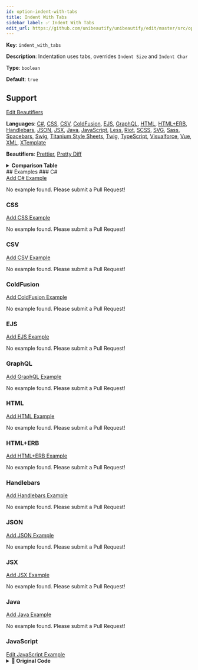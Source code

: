 ```yaml
---
id: option-indent-with-tabs
title: Indent With Tabs
sidebar_label: ✅ Indent With Tabs
edit_url: https://github.com/unibeautify/unibeautify/edit/master/src/options.ts
---
```

**Key**: `indent_with_tabs`

**Description**: Indentation uses tabs, overrides `Indent Size` and `Indent Char`

**Type**: `boolean`

**Default**: `true`

## Support
<div><a class="edit-page-link button" href="https://github.com/unibeautify/website/edit/master/docs/../scripts/generate-docs/beautifiers.ts" target="_blank">Edit Beautifiers</a></div>

**Languages**: [C#](/docs/language-csharp.html), [CSS](/docs/language-css.html), [CSV](/docs/language-csv.html), [ColdFusion](/docs/language-coldfusion.html), [EJS](/docs/language-ejs.html), [GraphQL](/docs/language-graphql.html), [HTML](/docs/language-html.html), [HTML+ERB](/docs/language-html-erb.html), [Handlebars](/docs/language-handlebars.html), [JSON](/docs/language-json.html), [JSX](/docs/language-jsx.html), [Java](/docs/language-java.html), [JavaScript](/docs/language-javascript.html), [Less](/docs/language-less.html), [Riot](/docs/language-riot.html), [SCSS](/docs/language-scss.html), [SVG](/docs/language-svg.html), [Sass](/docs/language-sass.html), [Spacebars](/docs/language-spacebars.html), [Swig](/docs/language-swig.html), [Titanium Style Sheets](/docs/language-titanium-style-sheets.html), [Twig](/docs/language-twig.html), [TypeScript](/docs/language-typescript.html), [Visualforce](/docs/language-visualforce.html), [Vue](/docs/language-vue.html), [XML](/docs/language-xml.html), [XTemplate](/docs/language-xtemplate.html)

**Beautifiers**: [Prettier](/docs/beautifier-prettier.html), [Pretty Diff](/docs/beautifier-pretty-diff.html)

<details><summary><strong>Comparison Table</strong></summary>
| Language | [Prettier](/docs/beautifier-prettier.html) | [Pretty Diff](/docs/beautifier-pretty-diff.html) |
| --- | --- | --- |
| [C#](/docs/language-csharp.html) | &#10060; | &#9989; |
| [CSS](/docs/language-css.html) | &#9989; | &#9989; |
| [CSV](/docs/language-csv.html) | &#10060; | &#9989; |
| [ColdFusion](/docs/language-coldfusion.html) | &#10060; | &#9989; |
| [EJS](/docs/language-ejs.html) | &#10060; | &#9989; |
| [GraphQL](/docs/language-graphql.html) | &#9989; | &#10060; |
| [HTML](/docs/language-html.html) | &#10060; | &#9989; |
| [HTML+ERB](/docs/language-html-erb.html) | &#10060; | &#9989; |
| [Handlebars](/docs/language-handlebars.html) | &#10060; | &#9989; |
| [JSON](/docs/language-json.html) | &#9989; | &#9989; |
| [JSX](/docs/language-jsx.html) | &#9989; | &#9989; |
| [Java](/docs/language-java.html) | &#10060; | &#9989; |
| [JavaScript](/docs/language-javascript.html) | &#9989; | &#9989; |
| [Less](/docs/language-less.html) | &#9989; | &#9989; |
| [Riot](/docs/language-riot.html) | &#10060; | &#9989; |
| [SCSS](/docs/language-scss.html) | &#9989; | &#9989; |
| [SVG](/docs/language-svg.html) | &#10060; | &#9989; |
| [Sass](/docs/language-sass.html) | &#10060; | &#9989; |
| [Spacebars](/docs/language-spacebars.html) | &#10060; | &#9989; |
| [Swig](/docs/language-swig.html) | &#10060; | &#9989; |
| [Titanium Style Sheets](/docs/language-titanium-style-sheets.html) | &#10060; | &#9989; |
| [Twig](/docs/language-twig.html) | &#10060; | &#9989; |
| [TypeScript](/docs/language-typescript.html) | &#9989; | &#9989; |
| [Visualforce](/docs/language-visualforce.html) | &#10060; | &#9989; |
| [Vue](/docs/language-vue.html) | &#9989; | &#10060; |
| [XML](/docs/language-xml.html) | &#10060; | &#9989; |
| [XTemplate](/docs/language-xtemplate.html) | &#10060; | &#9989; |
</details>
## Examples
### C#
<div><a class="edit-page-link button" href="https://github.com/unibeautify/website/new/master/docs/../examples/C%23/new?filename=indent_with_tabs.txt&value=Type%20Example%20Here" target="_blank">Add C# Example</a></div>

No example found. Please submit a Pull Request!
### CSS
<div><a class="edit-page-link button" href="https://github.com/unibeautify/website/new/master/docs/../examples/CSS/new?filename=indent_with_tabs.txt&value=Type%20Example%20Here" target="_blank">Add CSS Example</a></div>

No example found. Please submit a Pull Request!
### CSV
<div><a class="edit-page-link button" href="https://github.com/unibeautify/website/new/master/docs/../examples/CSV/new?filename=indent_with_tabs.txt&value=Type%20Example%20Here" target="_blank">Add CSV Example</a></div>

No example found. Please submit a Pull Request!
### ColdFusion
<div><a class="edit-page-link button" href="https://github.com/unibeautify/website/new/master/docs/../examples/ColdFusion/new?filename=indent_with_tabs.txt&value=Type%20Example%20Here" target="_blank">Add ColdFusion Example</a></div>

No example found. Please submit a Pull Request!
### EJS
<div><a class="edit-page-link button" href="https://github.com/unibeautify/website/new/master/docs/../examples/EJS/new?filename=indent_with_tabs.txt&value=Type%20Example%20Here" target="_blank">Add EJS Example</a></div>

No example found. Please submit a Pull Request!
### GraphQL
<div><a class="edit-page-link button" href="https://github.com/unibeautify/website/new/master/docs/../examples/GraphQL/new?filename=indent_with_tabs.txt&value=Type%20Example%20Here" target="_blank">Add GraphQL Example</a></div>

No example found. Please submit a Pull Request!
### HTML
<div><a class="edit-page-link button" href="https://github.com/unibeautify/website/new/master/docs/../examples/HTML/new?filename=indent_with_tabs.txt&value=Type%20Example%20Here" target="_blank">Add HTML Example</a></div>

No example found. Please submit a Pull Request!
### HTML+ERB
<div><a class="edit-page-link button" href="https://github.com/unibeautify/website/new/master/docs/../examples/HTML%2BERB/new?filename=indent_with_tabs.txt&value=Type%20Example%20Here" target="_blank">Add HTML+ERB Example</a></div>

No example found. Please submit a Pull Request!
### Handlebars
<div><a class="edit-page-link button" href="https://github.com/unibeautify/website/new/master/docs/../examples/Handlebars/new?filename=indent_with_tabs.txt&value=Type%20Example%20Here" target="_blank">Add Handlebars Example</a></div>

No example found. Please submit a Pull Request!
### JSON
<div><a class="edit-page-link button" href="https://github.com/unibeautify/website/new/master/docs/../examples/JSON/new?filename=indent_with_tabs.txt&value=Type%20Example%20Here" target="_blank">Add JSON Example</a></div>

No example found. Please submit a Pull Request!
### JSX
<div><a class="edit-page-link button" href="https://github.com/unibeautify/website/new/master/docs/../examples/JSX/new?filename=indent_with_tabs.txt&value=Type%20Example%20Here" target="_blank">Add JSX Example</a></div>

No example found. Please submit a Pull Request!
### Java
<div><a class="edit-page-link button" href="https://github.com/unibeautify/website/new/master/docs/../examples/Java/new?filename=indent_with_tabs.txt&value=Type%20Example%20Here" target="_blank">Add Java Example</a></div>

No example found. Please submit a Pull Request!
### JavaScript
<div><a class="edit-page-link button" href="https://github.com/unibeautify/website/edit/master/docs/../examples/JavaScript/indent_with_tabs.txt" target="_blank">Edit JavaScript Example</a></div>

<details><summary><strong>🚧 Original Code</strong></summary>
```JavaScript
if (a) {
     b=c;
function foo(d) {
           e=f;
 }
}

if (a) {
  b=c;
  function foo(d) {
    e=f;
  }
}

foo
.bar
.baz()
```
</details>
<details><summary><strong>🔧 `true`</strong></summary>
Using [Prettier](/docs/beautifier-prettier.html) beautifier:
```JavaScript
if (a) {
	b = c;
	function foo(d) {
		e = f;
	}
}

if (a) {
	b = c;
	function foo(d) {
		e = f;
	}
}

foo.bar.baz();

```
<details><summary>Configuration</summary>
A `.unibeautify.json` file would look like the following:
```json
{
  "JavaScript": {
    "indent_size": 2,
    "indent_char": " ",
    "indent_with_tabs": true
  }
}
```
</details>
<details><summary>Difference from original</summary>
```diff
Index: true
===================================================================
--- true	Original
+++ true	Beautified
@@ -1,17 +1,15 @@
 if␣(a)␣{␊
-␣␣␣␣␣b=c;␊
-function␣foo(d)␣{␊
-␣␣␣␣␣␣␣␣␣␣␣e=f;␊
-␣}␊
+↹b␣=␣c;␊
+↹function␣foo(d)␣{␊
+↹↹e␣=␣f;␊
+↹}␊
 }␊
 ␊
 if␣(a)␣{␊
-␣␣b=c;␊
-␣␣function␣foo(d)␣{␊
-␣␣␣␣e=f;␊
-␣␣}␊
+↹b␣=␣c;␊
\ No newline at end of file
+↹function␣foo(d)␣{␊
+↹↹e␣=␣f;␊
+↹}␊
 }␊
 ␊
-foo␊
-.bar␊
-.baz()
+foo.bar.baz();␊

```
</details>
</details>
<details><summary><strong>🔧 `false`</strong></summary>
Using [Prettier](/docs/beautifier-prettier.html) beautifier:
```JavaScript
if (a) {
  b = c;
  function foo(d) {
    e = f;
  }
}

if (a) {
  b = c;
  function foo(d) {
    e = f;
  }
}

foo.bar.baz();

```
<details><summary>Configuration</summary>
A `.unibeautify.json` file would look like the following:
```json
{
  "JavaScript": {
    "indent_size": 2,
    "indent_char": " ",
    "indent_with_tabs": false
  }
}
```
</details>
<details><summary>Difference from original</summary>
```diff
Index: false
===================================================================
--- false	Original
+++ false	Beautified
@@ -1,17 +1,15 @@
 if␣(a)␣{␊
-␣␣␣␣␣b=c;␊
-function␣foo(d)␣{␊
-␣␣␣␣␣␣␣␣␣␣␣e=f;␊
-␣}␊
+␣␣b␣=␣c;␊
+␣␣function␣foo(d)␣{␊
+␣␣␣␣e␣=␣f;␊
+␣␣}␊
 }␊
 ␊
 if␣(a)␣{␊
-␣␣b=c;␊
+␣␣b␣=␣c;␊
 ␣␣function␣foo(d)␣{␊
-␣␣␣␣e=f;␊
+␣␣␣␣e␣=␣f;␊
\ No newline at end of file
 ␣␣}␊
 }␊
 ␊
-foo␊
-.bar␊
-.baz()
+foo.bar.baz();␊

```
</details>
</details>
### Less
<div><a class="edit-page-link button" href="https://github.com/unibeautify/website/new/master/docs/../examples/Less/new?filename=indent_with_tabs.txt&value=Type%20Example%20Here" target="_blank">Add Less Example</a></div>

No example found. Please submit a Pull Request!
### Riot
<div><a class="edit-page-link button" href="https://github.com/unibeautify/website/new/master/docs/../examples/Riot/new?filename=indent_with_tabs.txt&value=Type%20Example%20Here" target="_blank">Add Riot Example</a></div>

No example found. Please submit a Pull Request!
### SCSS
<div><a class="edit-page-link button" href="https://github.com/unibeautify/website/new/master/docs/../examples/SCSS/new?filename=indent_with_tabs.txt&value=Type%20Example%20Here" target="_blank">Add SCSS Example</a></div>

No example found. Please submit a Pull Request!
### SVG
<div><a class="edit-page-link button" href="https://github.com/unibeautify/website/new/master/docs/../examples/SVG/new?filename=indent_with_tabs.txt&value=Type%20Example%20Here" target="_blank">Add SVG Example</a></div>

No example found. Please submit a Pull Request!
### Sass
<div><a class="edit-page-link button" href="https://github.com/unibeautify/website/new/master/docs/../examples/Sass/new?filename=indent_with_tabs.txt&value=Type%20Example%20Here" target="_blank">Add Sass Example</a></div>

No example found. Please submit a Pull Request!
### Spacebars
<div><a class="edit-page-link button" href="https://github.com/unibeautify/website/new/master/docs/../examples/Spacebars/new?filename=indent_with_tabs.txt&value=Type%20Example%20Here" target="_blank">Add Spacebars Example</a></div>

No example found. Please submit a Pull Request!
### Swig
<div><a class="edit-page-link button" href="https://github.com/unibeautify/website/new/master/docs/../examples/Swig/new?filename=indent_with_tabs.txt&value=Type%20Example%20Here" target="_blank">Add Swig Example</a></div>

No example found. Please submit a Pull Request!
### Titanium Style Sheets
<div><a class="edit-page-link button" href="https://github.com/unibeautify/website/new/master/docs/../examples/Titanium%20Style%20Sheets/new?filename=indent_with_tabs.txt&value=Type%20Example%20Here" target="_blank">Add Titanium Style Sheets Example</a></div>

No example found. Please submit a Pull Request!
### Twig
<div><a class="edit-page-link button" href="https://github.com/unibeautify/website/new/master/docs/../examples/Twig/new?filename=indent_with_tabs.txt&value=Type%20Example%20Here" target="_blank">Add Twig Example</a></div>

No example found. Please submit a Pull Request!
### TypeScript
<div><a class="edit-page-link button" href="https://github.com/unibeautify/website/new/master/docs/../examples/TypeScript/new?filename=indent_with_tabs.txt&value=Type%20Example%20Here" target="_blank">Add TypeScript Example</a></div>

No example found. Please submit a Pull Request!
### Visualforce
<div><a class="edit-page-link button" href="https://github.com/unibeautify/website/new/master/docs/../examples/Visualforce/new?filename=indent_with_tabs.txt&value=Type%20Example%20Here" target="_blank">Add Visualforce Example</a></div>

No example found. Please submit a Pull Request!
### Vue
<div><a class="edit-page-link button" href="https://github.com/unibeautify/website/new/master/docs/../examples/Vue/new?filename=indent_with_tabs.txt&value=Type%20Example%20Here" target="_blank">Add Vue Example</a></div>

No example found. Please submit a Pull Request!
### XML
<div><a class="edit-page-link button" href="https://github.com/unibeautify/website/new/master/docs/../examples/XML/new?filename=indent_with_tabs.txt&value=Type%20Example%20Here" target="_blank">Add XML Example</a></div>

No example found. Please submit a Pull Request!
### XTemplate
<div><a class="edit-page-link button" href="https://github.com/unibeautify/website/new/master/docs/../examples/XTemplate/new?filename=indent_with_tabs.txt&value=Type%20Example%20Here" target="_blank">Add XTemplate Example</a></div>

No example found. Please submit a Pull Request!